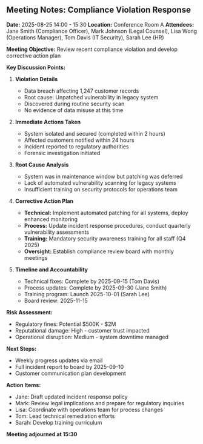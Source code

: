 ## Meeting Notes: Compliance Violation Response

**Date:** 2025-08-25 14:00 - 15:30
**Location:** Conference Room A
**Attendees:** Jane Smith (Compliance Officer), Mark Johnson (Legal Counsel), Lisa Wong (Operations Manager), Tom Davis (IT Security), Sarah Lee (HR)

**Meeting Objective:** Review recent compliance violation and develop corrective action plan

**Key Discussion Points:**

1. **Violation Details**
   - Data breach affecting 1,247 customer records
   - Root cause: Unpatched vulnerability in legacy system
   - Discovered during routine security scan
   - No evidence of data misuse at this time

2. **Immediate Actions Taken**
   - System isolated and secured (completed within 2 hours)
   - Affected customers notified within 24 hours
   - Incident reported to regulatory authorities
   - Forensic investigation initiated

3. **Root Cause Analysis**
   - System was in maintenance window but patching was deferred
   - Lack of automated vulnerability scanning for legacy systems
   - Insufficient training on security protocols for operations team

4. **Corrective Action Plan**
   - **Technical:** Implement automated patching for all systems, deploy enhanced monitoring
   - **Process:** Update incident response procedures, conduct quarterly vulnerability assessments
   - **Training:** Mandatory security awareness training for all staff (Q4 2025)
   - **Oversight:** Establish compliance review board with monthly meetings

5. **Timeline and Accountability**
   - Technical fixes: Complete by 2025-09-15 (Tom Davis)
   - Process updates: Complete by 2025-09-30 (Jane Smith)
   - Training program: Launch 2025-10-01 (Sarah Lee)
   - Board review: 2025-11-15

**Risk Assessment:**
- Regulatory fines: Potential $500K - $2M
- Reputational damage: High - customer trust impacted
- Operational disruption: Medium - system downtime managed

**Next Steps:**
- Weekly progress updates via email
- Full incident report to board by 2025-09-10
- Customer communication plan development

**Action Items:**
- Jane: Draft updated incident response policy
- Mark: Review legal implications and prepare for regulatory inquiries
- Lisa: Coordinate with operations team for process changes
- Tom: Lead technical remediation efforts
- Sarah: Develop training curriculum

**Meeting adjourned at 15:30**
